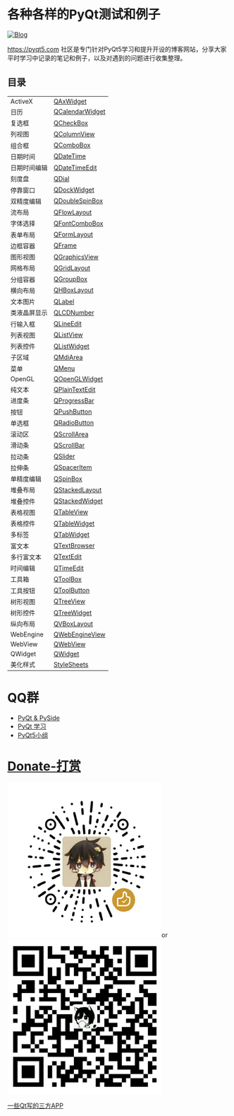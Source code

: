 # 各种各样的PyQt测试和例子

[![Blog](https://img.shields.io/badge/blog-pyqt5-green.svg)](https://pyqt5.com)

https://pyqt5.com 社区是专门针对PyQt5学习和提升开设的博客网站，分享大家平时学习中记录的笔记和例子，以及对遇到的问题进行收集整理。

## 目录

|        |        |
|:-------|:-------|
| ActiveX       |    [QAxWidget](QAxWidget)
| 日历          |    [QCalendarWidget](QCalendarWidget)
| 复选框        |    [QCheckBox](QCheckBox)
| 列视图        |    [QColumnView](QColumnView)
| 组合框        |    [QComboBox](QComboBox)
| 日期时间      |    [QDateTime](QDateTime)
| 日期时间编辑  |    [QDateTimeEdit](QDateTimeEdit)
| 刻度盘        |    [QDial](QDial)
| 停靠窗口      |    [QDockWidget](QDockWidget)
| 双精度编辑    |    [QDoubleSpinBox](QDoubleSpinBox)
| 流布局        |    [QFlowLayout](QFlowLayout)
| 字体选择      |    [QFontComboBox](QFontComboBox)
| 表单布局      |    [QFormLayout](QFormLayout)
| 边框容器      |    [QFrame](QFrame)
| 图形视图      |    [QGraphicsView](QGraphicsView)
| 网格布局      |    [QGridLayout](QGridLayout)
| 分组容器      |    [QGroupBox](QGroupBox)
| 横向布局      |    [QHBoxLayout](QHBoxLayout)
| 文本图片      |    [QLabel](QLabel)
| 类液晶屏显示  |    [QLCDNumber](QLCDNumber)
| 行输入框      |    [QLineEdit](QLineEdit)
| 列表视图      |    [QListView](QListView)
| 列表控件      |    [QListWidget](QListWidget)
| 子区域        |    [QMdiArea](QMdiArea)
| 菜单          |    [QMenu](QMenu)
| OpenGL        |    [QOpenGLWidget](QOpenGLWidget)
| 纯文本        |    [QPlainTextEdit](QPlainTextEdit)
| 进度条        |    [QProgressBar](QProgressBar)
| 按钮          |    [QPushButton](QPushButton)
| 单选框        |    [QRadioButton](QRadioButton)
| 滚动区        |    [QScrollArea](QScrollArea)
| 滑动条        |    [QScrollBar](QScrollBar)
| 拉动条        |    [QSlider](QSlider)
| 拉伸条        |    [QSpacerItem](QSpacerItem)
| 单精度编辑    |    [QSpinBox](QSpinBox)
| 堆叠布局      |    [QStackedLayout](QStackedLayout)
| 堆叠控件      |    [QStackedWidget](QStackedWidget)
| 表格视图      |    [QTableView](QTableView)
| 表格控件      |    [QTableWidget](QTableWidget)
| 多标签        |    [QTabWidget](QTabWidget)
| 富文本        |    [QTextBrowser](QTextBrowser)
| 多行富文本    |    [QTextEdit](QTextEdit)
| 时间编辑      |    [QTimeEdit](QTimeEdit)
| 工具箱        |    [QToolBox](QToolBox)
| 工具按钮      |    [QToolButton](QToolButton)
| 树形视图      |    [QTreeView](QTreeView)
| 树形控件      |    [QTreeWidget](QTreeWidget)
| 纵向布局      |    [QVBoxLayout](QVBoxLayout)
| WebEngine     |    [QWebEngineView](QWebEngineView)
| WebView       |    [QWebView](QWebView)
| QWidget       |    [QWidget](QWidget)
| 美化样式      |    [StyleSheets](StyleSheets)


# QQ群

 - [PyQt & PySide](https://jq.qq.com/?_wv=1027&k=50LWvn9)
 - [PyQt 学习](https://jq.qq.com/?_wv=1027&k=5QVVEdF)
 - [PyQt5小组](https://jq.qq.com/?_wv=1027&k=5cI3oRz)


# [Donate-打赏](Donate)
<a href="Donate/weixin.png" alt="微信"><img src="Donate/weixin.png" height="350" width="350"></a>or<a href="Donate/zhifubao.png" alt="支付宝"><img src="Donate/zhifubao.png" height="350" width="350"></a>

[一些Qt写的三方APP](https://github.com/892768447/PyQt/wiki/3rd-party-applications)
